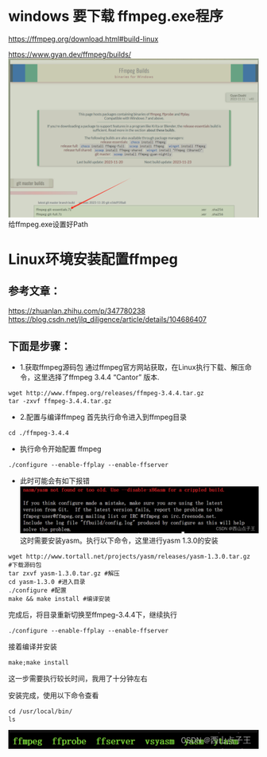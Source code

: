 # windows 要下载 ffmpeg.exe程序
https://ffmpeg.org/download.html#build-linux

https://www.gyan.dev/ffmpeg/builds/
![img.png](img.png)
给ffmpeg.exe设置好Path


# Linux环境安装配置ffmpeg

## 参考文章：

https://zhuanlan.zhihu.com/p/347780238    
https://blog.csdn.net/jlq_diligence/article/details/104686407           
## 下面是步骤：

* 1.获取ffmpeg源码包
通过ffmpeg官方网站获取，在Linux执行下载、解压命令，这里选择了ffmpeg 3.4.4 “Cantor” 版本.
``` terminal
wget http://www.ffmpeg.org/releases/ffmpeg-3.4.4.tar.gz
tar -zxvf ffmpeg-3.4.4.tar.gz
```

* 2.配置与编译ffmpeg
首先执行命令进入到ffmpeg目录
``` terminal
cd ./ffmpeg-3.4.4
```
* 执行命令开始配置 ffmpeg
``` terminal
./configure --enable-ffplay --enable-ffserver
```
* 此时可能会有如下报错
![img_1.png](img_1.png)
这时需要安装yasm。执行以下命令，这里进行yasm 1.3.0的安装
``` terminal
wget http://www.tortall.net/projects/yasm/releases/yasm-1.3.0.tar.gz  #下载源码包
tar zxvf yasm-1.3.0.tar.gz #解压
cd yasm-1.3.0 #进入目录
./configure #配置
make && make install #编译安装
```

完成后，将目录重新切换至ffmpeg-3.4.4下，继续执行
``` terminal
./configure --enable-ffplay --enable-ffserver
```
接着编译并安装
``` terminal
make;make install
```
这一步需要执行较长时间，我用了十分钟左右

安装完成，使用以下命令查看
``` terminal
cd /usr/local/bin/
ls
```
![img_2.png](img_2.png)

